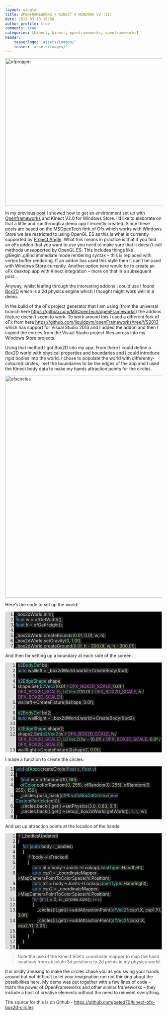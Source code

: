 ```yaml
---
layout: single
title: OPENFRAMEWORKS + KINECT 4 WINDOWS V2 (II)
date: 2015-03-13 16:58
author_profile: true
comments: true
categories: [Kinect, kinect, openframeworks, openframeworks]
header:
    teaserlogo: 'assets/images/'
    teaser: 'assets/images/'
---
```

<p><a href="{{ site.baseurl }}/assets/images/2015/03/ofprojgen.png"><img title="ofprojgen" style="border-top: 0px; border-right: 0px; border-bottom: 0px; border-left: 0px; display: inline" border="0" alt="ofprojgen" src="{{ site.baseurl }}/assets/images/2015/03/ofprojgen_thumb.png" width="738" height="475"></a> </p> <p>In my previous <a href="http://peted.azurewebsites.net/openframeworks-kinect-4-windows-v2/" target="_blank">post</a> I showed how to get an environment set up with <a href="http://www.openframeworks.cc/" target="_blank">Openframeworks</a> and Kinect V2.0 for Windows Store. I’d like to elaborate on that a little and run through a demo app I recently created. Since these posts are based on the <a href="https://msopentech.com/blog/2014/07/03/openframeworks-developers-can-now-create-universal-apps-for-windows/" target="_blank">MSOpenTech</a> fork of Ofx which works with Windows Store we are restricted to using OpenGL ES as this is what is currently supported by <a href="https://code.google.com/p/angleproject/" target="_blank">Project Angle</a>. What this means in practice is that if you find an oFx addon that you want to use you need to make sure that it doesn’t call methods unsupported by OpenGL ES. This includes things like glBegin..glEnd immediate mode rendering syntax – this is replaced with vertex buffer rendering. If an addon has used this style then it can’t be used with Windows Store currently. Another option here would be to create an oFx desktop app with Kinect integration – more on that in a subsequent post…</p> <p>Anyway, whilst leafing through the interesting addons I could use I found <a href="http://box2d.org/" target="_blank">Box2D</a> which is a 2d physics engine which I thought might work well in a demo.</p> <p>In the build of the oFx project generator that I am using (from the universal branch here <a title="https://github.com/MSOpenTech/openFrameworks" href="https://github.com/MSOpenTech/openFrameworks">https://github.com/MSOpenTech/openFrameworks</a>) the addons feature doesn’t seem to work. To work around this I used a different fork of oFx from here <a title="https://github.com/liquidzym/openFrameworks/tree/VS2013" href="https://github.com/liquidzym/openFrameworks/tree/VS2013">https://github.com/liquidzym/openFrameworks/tree/VS2013</a> which has support for Visual Studio 2013 and I added the addon and then I copied the entries from the Visual Studio project files across into my Windows Store projects.</p> <p>Using that method I got Box2D into my app. From there I could define a Box2D world with physical properties and boundaries and I could introduce rigid bodies into the world. I chose to populate the world with differently-coloured circles, I set the boundaries to be the edges of the app and I used the Kinect body data to make my hands attraction points for the circles. </p> <p><a href="{{ site.baseurl }}/assets/images/2015/03/ofxcircles.png"><img title="ofxcircles" style="border-top: 0px; border-right: 0px; border-bottom: 0px; border-left: 0px; display: inline" border="0" alt="ofxcircles" src="{{ site.baseurl }}/assets/images/2015/03/ofxcircles_thumb.png" width="729" height="714"></a> </p> <p>Here’s the code to set up the world:</p> <div id="scid:9ce6104f-a9aa-4a17-a79f-3a39532ebf7c:44a2bf98-6c94-44c1-aaac-fe4bfba4e66e" class="wlWriterEditableSmartContent" style="float: none; padding-bottom: 0px; padding-top: 0px; padding-left: 0px; margin: 0px; display: inline; padding-right: 0px"> <div class="le-pavsc-container"> <div style="background: #ddd; overflow: auto"> <ol start="1" style="background: #000000; margin: 0 0 0 2em; padding: 0 0 0 5px;"> <li><span style="background:#1e1e1e;color:#dadada">_box2dWorld</span><span style="background:#1e1e1e;color:#b4b4b4">.</span><span style="background:#1e1e1e;color:#c8c8c8">init</span><span style="background:#1e1e1e;color:#b4b4b4">();</span></li> <li class="le-pavsc-even"><span style="background:#1e1e1e;color:#dcdcdc"></span><span style="background:#1e1e1e;color:#569cd6">float</span><span style="background:#1e1e1e;color:#dcdcdc"> </span><span style="background:#1e1e1e;color:#c8c8c8">w</span><span style="background:#1e1e1e;color:#dcdcdc"> </span><span style="background:#1e1e1e;color:#b4b4b4">=</span><span style="background:#1e1e1e;color:#dcdcdc"> </span><span style="background:#1e1e1e;color:#c8c8c8">ofGetWidth</span><span style="background:#1e1e1e;color:#b4b4b4">();</span></li> <li><span style="background:#1e1e1e;color:#dcdcdc"></span><span style="background:#1e1e1e;color:#569cd6">float</span><span style="background:#1e1e1e;color:#dcdcdc"> </span><span style="background:#1e1e1e;color:#c8c8c8">h</span><span style="background:#1e1e1e;color:#dcdcdc"> </span><span style="background:#1e1e1e;color:#b4b4b4">=</span><span style="background:#1e1e1e;color:#dcdcdc"> </span><span style="background:#1e1e1e;color:#c8c8c8">ofGetHeight</span><span style="background:#1e1e1e;color:#b4b4b4">();</span></li> <li class="le-pavsc-even">&nbsp;</li> <li><span style="background:#1e1e1e;color:#dcdcdc"></span><span style="background:#1e1e1e;color:#dadada">_box2dWorld</span><span style="background:#1e1e1e;color:#b4b4b4">.</span><span style="background:#1e1e1e;color:#c8c8c8">createBounds</span><span style="background:#1e1e1e;color:#b4b4b4">(</span><span style="background:#1e1e1e;color:#b5cea8">0.0f</span><span style="background:#1e1e1e;color:#b4b4b4">,</span><span style="background:#1e1e1e;color:#dcdcdc"> </span><span style="background:#1e1e1e;color:#b5cea8">0.0f</span><span style="background:#1e1e1e;color:#b4b4b4">,</span><span style="background:#1e1e1e;color:#dcdcdc"> </span><span style="background:#1e1e1e;color:#c8c8c8">w</span><span style="background:#1e1e1e;color:#b4b4b4">,</span><span style="background:#1e1e1e;color:#dcdcdc"> </span><span style="background:#1e1e1e;color:#c8c8c8">h</span><span style="background:#1e1e1e;color:#b4b4b4">);</span></li> <li class="le-pavsc-even"><span style="background:#1e1e1e;color:#dcdcdc"></span><span style="background:#1e1e1e;color:#dadada">_box2dWorld</span><span style="background:#1e1e1e;color:#b4b4b4">.</span><span style="background:#1e1e1e;color:#c8c8c8">setGravity</span><span style="background:#1e1e1e;color:#b4b4b4">(</span><span style="background:#1e1e1e;color:#b5cea8">0</span><span style="background:#1e1e1e;color:#b4b4b4">,</span><span style="background:#1e1e1e;color:#dcdcdc"> </span><span style="background:#1e1e1e;color:#b5cea8">1.0f</span><span style="background:#1e1e1e;color:#b4b4b4">);</span></li> <li><span style="background:#1e1e1e;color:#dcdcdc"></span><span style="background:#1e1e1e;color:#dadada">_box2dWorld</span><span style="background:#1e1e1e;color:#b4b4b4">.</span><span style="background:#1e1e1e;color:#c8c8c8">createGround</span><span style="background:#1e1e1e;color:#b4b4b4">(</span><span style="background:#1e1e1e;color:#b5cea8">0.0f</span><span style="background:#1e1e1e;color:#b4b4b4">,</span><span style="background:#1e1e1e;color:#dcdcdc"> </span><span style="background:#1e1e1e;color:#c8c8c8">h</span><span style="background:#1e1e1e;color:#dcdcdc"> </span><span style="background:#1e1e1e;color:#b4b4b4">-</span><span style="background:#1e1e1e;color:#dcdcdc"> </span><span style="background:#1e1e1e;color:#b5cea8">300.0f</span><span style="background:#1e1e1e;color:#b4b4b4">,</span><span style="background:#1e1e1e;color:#dcdcdc"> </span><span style="background:#1e1e1e;color:#c8c8c8">w</span><span style="background:#1e1e1e;color:#b4b4b4">,</span><span style="background:#1e1e1e;color:#dcdcdc"> </span><span style="background:#1e1e1e;color:#c8c8c8">h</span><span style="background:#1e1e1e;color:#dcdcdc"> </span><span style="background:#1e1e1e;color:#b4b4b4">-</span><span style="background:#1e1e1e;color:#dcdcdc"> </span><span style="background:#1e1e1e;color:#b5cea8">300.0f</span><span style="background:#1e1e1e;color:#b4b4b4">);</span></li> </ol> </div> </div> </div> <p>And then for setting up a boundary at each side of the screen:</p> <div id="scid:9ce6104f-a9aa-4a17-a79f-3a39532ebf7c:95121713-fcd4-4599-bacb-81e7919ebc10" class="wlWriterEditableSmartContent" style="float: none; padding-bottom: 0px; padding-top: 0px; padding-left: 0px; margin: 0px; display: inline; padding-right: 0px"> <div class="le-pavsc-container"> <div style="background: #ddd; overflow: auto"> <ol start="1" style="background: #000000; margin: 0 0 0 2.5em; padding: 0 0 0 5px;"> <li><span style="background:#1e1e1e;color:#4ec9b0">b2BodyDef</span><span style="background:#1e1e1e;color:#dcdcdc"> </span><span style="background:#1e1e1e;color:#c8c8c8">bd</span><span style="background:#1e1e1e;color:#b4b4b4">;</span></li> <li class="le-pavsc-even"><span style="background:#1e1e1e;color:#dcdcdc"></span><span style="background:#1e1e1e;color:#569cd6">auto</span><span style="background:#1e1e1e;color:#dcdcdc"> </span><span style="background:#1e1e1e;color:#c8c8c8">wallleft</span><span style="background:#1e1e1e;color:#dcdcdc"> </span><span style="background:#1e1e1e;color:#b4b4b4">=</span><span style="background:#1e1e1e;color:#dcdcdc"> </span><span style="background:#1e1e1e;color:#dadada">_box2dWorld</span><span style="background:#1e1e1e;color:#b4b4b4">.</span><span style="background:#1e1e1e;color:#dadada">world</span><span style="background:#1e1e1e;color:#b4b4b4">-&gt;</span><span style="background:#1e1e1e;color:#c8c8c8">CreateBody</span><span style="background:#1e1e1e;color:#b4b4b4">(&amp;</span><span style="background:#1e1e1e;color:#c8c8c8">bd</span><span style="background:#1e1e1e;color:#b4b4b4">);</span></li> <li>&nbsp;</li> <li class="le-pavsc-even"><span style="background:#1e1e1e;color:#dcdcdc"></span><span style="background:#1e1e1e;color:#4ec9b0">b2EdgeShape</span><span style="background:#1e1e1e;color:#dcdcdc"> </span><span style="background:#1e1e1e;color:#c8c8c8">shape</span><span style="background:#1e1e1e;color:#b4b4b4">;</span></li> <li><span style="background:#1e1e1e;color:#dcdcdc"></span><span style="background:#1e1e1e;color:#c8c8c8">shape</span><span style="background:#1e1e1e;color:#b4b4b4">.</span><span style="background:#1e1e1e;color:#c8c8c8">Set</span><span style="background:#1e1e1e;color:#b4b4b4">(</span><span style="background:#1e1e1e;color:#4ec9b0">b2Vec2</span><span style="background:#1e1e1e;color:#b4b4b4">(</span><span style="background:#1e1e1e;color:#b5cea8">0.0f</span><span style="background:#1e1e1e;color:#dcdcdc"> </span><span style="background:#1e1e1e;color:#b4b4b4">/</span><span style="background:#1e1e1e;color:#dcdcdc"> </span><span style="background:#1e1e1e;color:#bd63c5">OFX_BOX2D_SCALE</span><span style="background:#1e1e1e;color:#b4b4b4">,</span><span style="background:#1e1e1e;color:#dcdcdc"> </span><span style="background:#1e1e1e;color:#b5cea8">0.0f</span><span style="background:#1e1e1e;color:#dcdcdc"> </span><span style="background:#1e1e1e;color:#b4b4b4">/</span><span style="background:#1e1e1e;color:#dcdcdc"> </span><span style="background:#1e1e1e;color:#bd63c5">OFX_BOX2D_SCALE</span><span style="background:#1e1e1e;color:#b4b4b4">),</span><span style="background:#1e1e1e;color:#dcdcdc"> </span><span style="background:#1e1e1e;color:#4ec9b0">b2Vec2</span><span style="background:#1e1e1e;color:#b4b4b4">(</span><span style="background:#1e1e1e;color:#b5cea8">10.0f</span><span style="background:#1e1e1e;color:#dcdcdc"> </span><span style="background:#1e1e1e;color:#b4b4b4">/</span><span style="background:#1e1e1e;color:#dcdcdc"> </span><span style="background:#1e1e1e;color:#bd63c5">OFX_BOX2D_SCALE</span><span style="background:#1e1e1e;color:#b4b4b4">,</span><span style="background:#1e1e1e;color:#dcdcdc"> </span><span style="background:#1e1e1e;color:#c8c8c8">h</span><span style="background:#1e1e1e;color:#dcdcdc"> </span><span style="background:#1e1e1e;color:#b4b4b4">/</span><span style="background:#1e1e1e;color:#dcdcdc"> </span><span style="background:#1e1e1e;color:#bd63c5">OFX_BOX2D_SCALE</span><span style="background:#1e1e1e;color:#b4b4b4">));</span></li> <li class="le-pavsc-even"><span style="background:#1e1e1e;color:#dcdcdc"></span><span style="background:#1e1e1e;color:#c8c8c8">wallleft</span><span style="background:#1e1e1e;color:#b4b4b4">-&gt;</span><span style="background:#1e1e1e;color:#c8c8c8">CreateFixture</span><span style="background:#1e1e1e;color:#b4b4b4">(&amp;</span><span style="background:#1e1e1e;color:#c8c8c8">shape</span><span style="background:#1e1e1e;color:#b4b4b4">,</span><span style="background:#1e1e1e;color:#dcdcdc"> </span><span style="background:#1e1e1e;color:#b5cea8">0.0f</span><span style="background:#1e1e1e;color:#b4b4b4">);</span></li> <li>&nbsp;</li> <li class="le-pavsc-even"><span style="background:#1e1e1e;color:#dcdcdc"></span><span style="background:#1e1e1e;color:#4ec9b0">b2BodyDef</span><span style="background:#1e1e1e;color:#dcdcdc"> </span><span style="background:#1e1e1e;color:#c8c8c8">bd2</span><span style="background:#1e1e1e;color:#b4b4b4">;</span></li> <li><span style="background:#1e1e1e;color:#dcdcdc"></span><span style="background:#1e1e1e;color:#569cd6">auto</span><span style="background:#1e1e1e;color:#dcdcdc"> </span><span style="background:#1e1e1e;color:#c8c8c8">wallRight</span><span style="background:#1e1e1e;color:#dcdcdc"> </span><span style="background:#1e1e1e;color:#b4b4b4">=</span><span style="background:#1e1e1e;color:#dcdcdc"> </span><span style="background:#1e1e1e;color:#dadada">_box2dWorld</span><span style="background:#1e1e1e;color:#b4b4b4">.</span><span style="background:#1e1e1e;color:#dadada">world</span><span style="background:#1e1e1e;color:#b4b4b4">-&gt;</span><span style="background:#1e1e1e;color:#c8c8c8">CreateBody</span><span style="background:#1e1e1e;color:#b4b4b4">(&amp;</span><span style="background:#1e1e1e;color:#c8c8c8">bd2</span><span style="background:#1e1e1e;color:#b4b4b4">);</span></li> <li class="le-pavsc-even">&nbsp;</li> <li><span style="background:#1e1e1e;color:#dcdcdc"></span><span style="background:#1e1e1e;color:#4ec9b0">b2EdgeShape</span><span style="background:#1e1e1e;color:#dcdcdc"> </span><span style="background:#1e1e1e;color:#c8c8c8">shape2</span><span style="background:#1e1e1e;color:#b4b4b4">;</span></li> <li class="le-pavsc-even"><span style="background:#1e1e1e;color:#dcdcdc"></span><span style="background:#1e1e1e;color:#c8c8c8">shape2</span><span style="background:#1e1e1e;color:#b4b4b4">.</span><span style="background:#1e1e1e;color:#c8c8c8">Set</span><span style="background:#1e1e1e;color:#b4b4b4">(</span><span style="background:#1e1e1e;color:#4ec9b0">b2Vec2</span><span style="background:#1e1e1e;color:#b4b4b4">(</span><span style="background:#1e1e1e;color:#c8c8c8">w</span><span style="background:#1e1e1e;color:#dcdcdc"> </span><span style="background:#1e1e1e;color:#b4b4b4">/</span><span style="background:#1e1e1e;color:#dcdcdc"> </span><span style="background:#1e1e1e;color:#bd63c5">OFX_BOX2D_SCALE</span><span style="background:#1e1e1e;color:#b4b4b4">,</span><span style="background:#1e1e1e;color:#dcdcdc"> </span><span style="background:#1e1e1e;color:#c8c8c8">h</span><span style="background:#1e1e1e;color:#dcdcdc"> </span><span style="background:#1e1e1e;color:#b4b4b4">/</span><span style="background:#1e1e1e;color:#dcdcdc"> </span><span style="background:#1e1e1e;color:#bd63c5">OFX_BOX2D_SCALE</span><span style="background:#1e1e1e;color:#b4b4b4">),</span><span style="background:#1e1e1e;color:#dcdcdc"> </span><span style="background:#1e1e1e;color:#4ec9b0">b2Vec2</span><span style="background:#1e1e1e;color:#b4b4b4">((</span><span style="background:#1e1e1e;color:#c8c8c8">w</span><span style="background:#1e1e1e;color:#dcdcdc"> </span><span style="background:#1e1e1e;color:#b4b4b4">-</span><span style="background:#1e1e1e;color:#dcdcdc"> </span><span style="background:#1e1e1e;color:#b5cea8">10.0f</span><span style="background:#1e1e1e;color:#b4b4b4">)</span><span style="background:#1e1e1e;color:#dcdcdc"> </span><span style="background:#1e1e1e;color:#b4b4b4">/</span><span style="background:#1e1e1e;color:#dcdcdc"> </span><span style="background:#1e1e1e;color:#bd63c5">OFX_BOX2D_SCALE</span><span style="background:#1e1e1e;color:#b4b4b4">,</span><span style="background:#1e1e1e;color:#dcdcdc"> </span><span style="background:#1e1e1e;color:#b5cea8">0.0f</span><span style="background:#1e1e1e;color:#dcdcdc"> </span><span style="background:#1e1e1e;color:#b4b4b4">/</span><span style="background:#1e1e1e;color:#dcdcdc"> </span><span style="background:#1e1e1e;color:#bd63c5">OFX_BOX2D_SCALE</span><span style="background:#1e1e1e;color:#b4b4b4">));</span></li> <li><span style="background:#1e1e1e;color:#dcdcdc"></span><span style="background:#1e1e1e;color:#c8c8c8">wallRight</span><span style="background:#1e1e1e;color:#b4b4b4">-&gt;</span><span style="background:#1e1e1e;color:#c8c8c8">CreateFixture</span><span style="background:#1e1e1e;color:#b4b4b4">(&amp;</span><span style="background:#1e1e1e;color:#c8c8c8">shape2</span><span style="background:#1e1e1e;color:#b4b4b4">,</span><span style="background:#1e1e1e;color:#dcdcdc"> </span><span style="background:#1e1e1e;color:#b5cea8">0.0f</span><span style="background:#1e1e1e;color:#b4b4b4">);</span></li> </ol> </div> </div> </div> <p>I made a function to create the circles:</p> <div id="scid:9ce6104f-a9aa-4a17-a79f-3a39532ebf7c:79e6b229-ff3b-4343-860c-56e155c63d60" class="wlWriterEditableSmartContent" style="float: none; padding-bottom: 0px; padding-top: 0px; padding-left: 0px; margin: 0px; display: inline; padding-right: 0px"> <div class="le-pavsc-container"> <div style="background: #ddd; overflow: auto"> <ol start="1" style="background: #000000; margin: 0 0 0 2em; padding: 0 0 0 5px;"> <li><span style="background:#1e1e1e;color:#569cd6">void</span><span style="background:#1e1e1e;color:#dcdcdc"> </span><span style="background:#1e1e1e;color:#4ec9b0">ofApp</span><span style="background:#1e1e1e;color:#b4b4b4">::</span><span style="background:#1e1e1e;color:#c8c8c8">createCircle</span><span style="background:#1e1e1e;color:#b4b4b4">(</span><span style="background:#1e1e1e;color:#569cd6">float</span><span style="background:#1e1e1e;color:#dcdcdc"> </span><span style="background:#1e1e1e;color:#7f7f7f">x</span><span style="background:#1e1e1e;color:#b4b4b4">,</span><span style="background:#1e1e1e;color:#dcdcdc"> </span><span style="background:#1e1e1e;color:#569cd6">float</span><span style="background:#1e1e1e;color:#dcdcdc"> </span><span style="background:#1e1e1e;color:#7f7f7f">y</span><span style="background:#1e1e1e;color:#b4b4b4">)</span></li> <li class="le-pavsc-even"><span style="background:#1e1e1e;color:#dcdcdc">{</span></li> <li>    <span style="background:#1e1e1e;color:#dcdcdc"></span><span style="background:#1e1e1e;color:#569cd6">float</span><span style="background:#1e1e1e;color:#dcdcdc"> </span><span style="background:#1e1e1e;color:#c8c8c8">w</span><span style="background:#1e1e1e;color:#dcdcdc"> </span><span style="background:#1e1e1e;color:#b4b4b4">=</span><span style="background:#1e1e1e;color:#dcdcdc"> </span><span style="background:#1e1e1e;color:#c8c8c8">ofRandom</span><span style="background:#1e1e1e;color:#b4b4b4">(</span><span style="background:#1e1e1e;color:#b5cea8">10</span><span style="background:#1e1e1e;color:#b4b4b4">,</span><span style="background:#1e1e1e;color:#dcdcdc"> </span><span style="background:#1e1e1e;color:#b5cea8">60</span><span style="background:#1e1e1e;color:#b4b4b4">);</span></li> <li class="le-pavsc-even">    <span style="background:#1e1e1e;color:#dcdcdc"></span><span style="background:#1e1e1e;color:#4ec9b0">ofColor</span><span style="background:#1e1e1e;color:#dcdcdc"> </span><span style="background:#1e1e1e;color:#c8c8c8">col</span><span style="background:#1e1e1e;color:#b4b4b4">(</span><span style="background:#1e1e1e;color:#c8c8c8">ofRandom</span><span style="background:#1e1e1e;color:#b4b4b4">(</span><span style="background:#1e1e1e;color:#b5cea8">0</span><span style="background:#1e1e1e;color:#b4b4b4">,</span><span style="background:#1e1e1e;color:#dcdcdc"> </span><span style="background:#1e1e1e;color:#b5cea8">255</span><span style="background:#1e1e1e;color:#b4b4b4">),</span><span style="background:#1e1e1e;color:#dcdcdc"> </span><span style="background:#1e1e1e;color:#c8c8c8">ofRandom</span><span style="background:#1e1e1e;color:#b4b4b4">(</span><span style="background:#1e1e1e;color:#b5cea8">0</span><span style="background:#1e1e1e;color:#b4b4b4">,</span><span style="background:#1e1e1e;color:#dcdcdc"> </span><span style="background:#1e1e1e;color:#b5cea8">255</span><span style="background:#1e1e1e;color:#b4b4b4">),</span><span style="background:#1e1e1e;color:#dcdcdc"> </span><span style="background:#1e1e1e;color:#c8c8c8">ofRandom</span><span style="background:#1e1e1e;color:#b4b4b4">(</span><span style="background:#1e1e1e;color:#b5cea8">0</span><span style="background:#1e1e1e;color:#b4b4b4">,</span><span style="background:#1e1e1e;color:#dcdcdc"> </span><span style="background:#1e1e1e;color:#b5cea8">255</span><span style="background:#1e1e1e;color:#b4b4b4">),</span><span style="background:#1e1e1e;color:#dcdcdc"> </span><span style="background:#1e1e1e;color:#b5cea8">150</span><span style="background:#1e1e1e;color:#b4b4b4">);</span></li> <li>    <span style="background:#1e1e1e;color:#dcdcdc"></span><span style="background:#1e1e1e;color:#dadada">_circles</span><span style="background:#1e1e1e;color:#b4b4b4">.</span><span style="background:#1e1e1e;color:#c8c8c8">push_back</span><span style="background:#1e1e1e;color:#b4b4b4">(</span><span style="background:#1e1e1e;color:#4ec9b0">ofPtr</span><span style="background:#1e1e1e;color:#b4b4b4">&lt;</span><span style="background:#1e1e1e;color:#4ec9b0">ofxBox2dCircle</span><span style="background:#1e1e1e;color:#b4b4b4">&gt;(</span><span style="background:#1e1e1e;color:#569cd6">new</span><span style="background:#1e1e1e;color:#dcdcdc"> </span><span style="background:#1e1e1e;color:#4ec9b0">CustomParticle</span><span style="background:#1e1e1e;color:#b4b4b4">(</span><span style="background:#1e1e1e;color:#c8c8c8">col</span><span style="background:#1e1e1e;color:#b4b4b4">)));</span></li> <li class="le-pavsc-even">    <span style="background:#1e1e1e;color:#dcdcdc"></span><span style="background:#1e1e1e;color:#dadada">_circles</span><span style="background:#1e1e1e;color:#b4b4b4">.</span><span style="background:#1e1e1e;color:#c8c8c8">back</span><span style="background:#1e1e1e;color:#b4b4b4">().</span><span style="background:#1e1e1e;color:#c8c8c8">get</span><span style="background:#1e1e1e;color:#b4b4b4">()-&gt;</span><span style="background:#1e1e1e;color:#c8c8c8">setPhysics</span><span style="background:#1e1e1e;color:#b4b4b4">(</span><span style="background:#1e1e1e;color:#b5cea8">3.0</span><span style="background:#1e1e1e;color:#b4b4b4">,</span><span style="background:#1e1e1e;color:#dcdcdc"> </span><span style="background:#1e1e1e;color:#b5cea8">0.83</span><span style="background:#1e1e1e;color:#b4b4b4">,</span><span style="background:#1e1e1e;color:#dcdcdc"> </span><span style="background:#1e1e1e;color:#b5cea8">0.1</span><span style="background:#1e1e1e;color:#b4b4b4">);</span></li> <li>    <span style="background:#1e1e1e;color:#dcdcdc"></span><span style="background:#1e1e1e;color:#dadada">_circles</span><span style="background:#1e1e1e;color:#b4b4b4">.</span><span style="background:#1e1e1e;color:#c8c8c8">back</span><span style="background:#1e1e1e;color:#b4b4b4">().</span><span style="background:#1e1e1e;color:#c8c8c8">get</span><span style="background:#1e1e1e;color:#b4b4b4">()-&gt;</span><span style="background:#1e1e1e;color:#c8c8c8">setup</span><span style="background:#1e1e1e;color:#b4b4b4">(</span><span style="background:#1e1e1e;color:#dadada">_box2dWorld</span><span style="background:#1e1e1e;color:#b4b4b4">.</span><span style="background:#1e1e1e;color:#c8c8c8">getWorld</span><span style="background:#1e1e1e;color:#b4b4b4">(),</span><span style="background:#1e1e1e;color:#dcdcdc"> </span><span style="background:#1e1e1e;color:#7f7f7f">x</span><span style="background:#1e1e1e;color:#b4b4b4">,</span><span style="background:#1e1e1e;color:#dcdcdc"> </span><span style="background:#1e1e1e;color:#7f7f7f">y</span><span style="background:#1e1e1e;color:#b4b4b4">,</span><span style="background:#1e1e1e;color:#dcdcdc"> </span><span style="background:#1e1e1e;color:#c8c8c8">w</span><span style="background:#1e1e1e;color:#b4b4b4">);</span></li> <li class="le-pavsc-even"><span style="background:#1e1e1e;color:#dcdcdc">}</span></li> </ol> </div> </div> </div> <p>And set up attraction points at the location of the hands:</p> <div id="scid:9ce6104f-a9aa-4a17-a79f-3a39532ebf7c:836dd32d-2a10-4602-92fa-3d8f0679bf32" class="wlWriterEditableSmartContent" style="float: none; padding-bottom: 0px; padding-top: 0px; padding-left: 0px; margin: 0px; display: inline; padding-right: 0px"> <div class="le-pavsc-container"> <div style="background: #ddd; overflow: auto"> <ol start="1" style="background: #000000; margin: 0 0 0 2.5em; padding: 0 0 0 5px;"> <li><span style="background:#1e1e1e;color:#569cd6">if</span><span style="background:#1e1e1e;color:#dcdcdc"> </span><span style="background:#1e1e1e;color:#b4b4b4">(</span><span style="background:#1e1e1e;color:#dadada">_bodiesUpdated</span><span style="background:#1e1e1e;color:#b4b4b4">)</span></li> <li class="le-pavsc-even"><span style="background:#1e1e1e;color:#dcdcdc">{</span></li> <li>    <span style="background:#1e1e1e;color:#dcdcdc"></span><span style="background:#1e1e1e;color:#569cd6">for</span><span style="background:#1e1e1e;color:#dcdcdc"> </span><span style="background:#1e1e1e;color:#b4b4b4">(</span><span style="background:#1e1e1e;color:#569cd6">auto</span><span style="background:#1e1e1e;color:#dcdcdc"> </span><span style="background:#1e1e1e;color:#c8c8c8">body</span><span style="background:#1e1e1e;color:#dcdcdc"> </span><span style="background:#1e1e1e;color:#b4b4b4">:</span><span style="background:#1e1e1e;color:#dcdcdc"> </span><span style="background:#1e1e1e;color:#dadada">_bodies</span><span style="background:#1e1e1e;color:#b4b4b4">)</span></li> <li class="le-pavsc-even">    <span style="background:#1e1e1e;color:#dcdcdc">{</span></li> <li>        <span style="background:#1e1e1e;color:#dcdcdc"></span><span style="background:#1e1e1e;color:#569cd6">if</span><span style="background:#1e1e1e;color:#dcdcdc"> </span><span style="background:#1e1e1e;color:#b4b4b4">(</span><span style="background:#1e1e1e;color:#c8c8c8">body</span><span style="background:#1e1e1e;color:#b4b4b4">-&gt;</span><span style="background:#1e1e1e;color:#c8c8c8">IsTracked</span><span style="background:#1e1e1e;color:#b4b4b4">)</span></li> <li class="le-pavsc-even">        <span style="background:#1e1e1e;color:#dcdcdc">{</span></li> <li>            <span style="background:#1e1e1e;color:#dcdcdc"></span><span style="background:#1e1e1e;color:#569cd6">auto</span><span style="background:#1e1e1e;color:#dcdcdc"> </span><span style="background:#1e1e1e;color:#c8c8c8">hl</span><span style="background:#1e1e1e;color:#dcdcdc"> </span><span style="background:#1e1e1e;color:#b4b4b4">=</span><span style="background:#1e1e1e;color:#dcdcdc"> </span><span style="background:#1e1e1e;color:#c8c8c8">body</span><span style="background:#1e1e1e;color:#b4b4b4">-&gt;</span><span style="background:#1e1e1e;color:#c8c8c8">Joints</span><span style="background:#1e1e1e;color:#b4b4b4">-&gt;</span><span style="background:#1e1e1e;color:#c8c8c8">Lookup</span><span style="background:#1e1e1e;color:#b4b4b4">(</span><span style="background:#1e1e1e;color:#4ec9b0">JointType</span><span style="background:#1e1e1e;color:#b4b4b4">::</span><span style="background:#1e1e1e;color:#b8d7a3">HandLeft</span><span style="background:#1e1e1e;color:#b4b4b4">);</span></li> <li class="le-pavsc-even">            <span style="background:#1e1e1e;color:#dcdcdc"></span><span style="background:#1e1e1e;color:#569cd6">auto</span><span style="background:#1e1e1e;color:#dcdcdc"> </span><span style="background:#1e1e1e;color:#c8c8c8">csp1</span><span style="background:#1e1e1e;color:#dcdcdc"> </span><span style="background:#1e1e1e;color:#b4b4b4">=</span><span style="background:#1e1e1e;color:#dcdcdc"> </span><span style="background:#1e1e1e;color:#dadada">_coordinateMapper</span><span style="background:#1e1e1e;color:#b4b4b4">-&gt;</span><span style="background:#1e1e1e;color:#c8c8c8">MapCameraPointToColorSpace</span><span style="background:#1e1e1e;color:#b4b4b4">(</span><span style="background:#1e1e1e;color:#c8c8c8">hl</span><span style="background:#1e1e1e;color:#b4b4b4">.</span><span style="background:#1e1e1e;color:#dadada">Position</span><span style="background:#1e1e1e;color:#b4b4b4">);</span></li> <li>            <span style="background:#1e1e1e;color:#dcdcdc"></span><span style="background:#1e1e1e;color:#569cd6">auto</span><span style="background:#1e1e1e;color:#dcdcdc"> </span><span style="background:#1e1e1e;color:#c8c8c8">h2</span><span style="background:#1e1e1e;color:#dcdcdc"> </span><span style="background:#1e1e1e;color:#b4b4b4">=</span><span style="background:#1e1e1e;color:#dcdcdc"> </span><span style="background:#1e1e1e;color:#c8c8c8">body</span><span style="background:#1e1e1e;color:#b4b4b4">-&gt;</span><span style="background:#1e1e1e;color:#c8c8c8">Joints</span><span style="background:#1e1e1e;color:#b4b4b4">-&gt;</span><span style="background:#1e1e1e;color:#c8c8c8">Lookup</span><span style="background:#1e1e1e;color:#b4b4b4">(</span><span style="background:#1e1e1e;color:#4ec9b0">JointType</span><span style="background:#1e1e1e;color:#b4b4b4">::</span><span style="background:#1e1e1e;color:#b8d7a3">HandRight</span><span style="background:#1e1e1e;color:#b4b4b4">);</span></li> <li class="le-pavsc-even">            <span style="background:#1e1e1e;color:#dcdcdc"></span><span style="background:#1e1e1e;color:#569cd6">auto</span><span style="background:#1e1e1e;color:#dcdcdc"> </span><span style="background:#1e1e1e;color:#c8c8c8">csp2</span><span style="background:#1e1e1e;color:#dcdcdc"> </span><span style="background:#1e1e1e;color:#b4b4b4">=</span><span style="background:#1e1e1e;color:#dcdcdc"> </span><span style="background:#1e1e1e;color:#dadada">_coordinateMapper</span><span style="background:#1e1e1e;color:#b4b4b4">-&gt;</span><span style="background:#1e1e1e;color:#c8c8c8">MapCameraPointToColorSpace</span><span style="background:#1e1e1e;color:#b4b4b4">(</span><span style="background:#1e1e1e;color:#c8c8c8">hl</span><span style="background:#1e1e1e;color:#b4b4b4">.</span><span style="background:#1e1e1e;color:#dadada">Position</span><span style="background:#1e1e1e;color:#b4b4b4">);</span></li> <li>            <span style="background:#1e1e1e;color:#dcdcdc"></span><span style="background:#1e1e1e;color:#569cd6">for</span><span style="background:#1e1e1e;color:#dcdcdc"> </span><span style="background:#1e1e1e;color:#b4b4b4">(</span><span style="background:#1e1e1e;color:#569cd6">int</span><span style="background:#1e1e1e;color:#dcdcdc"> </span><span style="background:#1e1e1e;color:#c8c8c8">i</span><span style="background:#1e1e1e;color:#dcdcdc"> </span><span style="background:#1e1e1e;color:#b4b4b4">=</span><span style="background:#1e1e1e;color:#dcdcdc"> </span><span style="background:#1e1e1e;color:#b5cea8">0</span><span style="background:#1e1e1e;color:#b4b4b4">;</span><span style="background:#1e1e1e;color:#dcdcdc"> </span><span style="background:#1e1e1e;color:#c8c8c8">i</span><span style="background:#1e1e1e;color:#b4b4b4">&lt;</span><span style="background:#1e1e1e;color:#dadada">_circles</span><span style="background:#1e1e1e;color:#b4b4b4">.</span><span style="background:#1e1e1e;color:#c8c8c8">size</span><span style="background:#1e1e1e;color:#b4b4b4">();</span><span style="background:#1e1e1e;color:#dcdcdc"> </span><span style="background:#1e1e1e;color:#c8c8c8">i</span><span style="background:#1e1e1e;color:#b4b4b4">++)</span></li> <li class="le-pavsc-even">            <span style="background:#1e1e1e;color:#dcdcdc">{</span></li> <li>                <span style="background:#1e1e1e;color:#dcdcdc"></span><span style="background:#1e1e1e;color:#dadada">_circles</span><span style="background:#1e1e1e;color:#b4b4b4">[</span><span style="background:#1e1e1e;color:#c8c8c8">i</span><span style="background:#1e1e1e;color:#b4b4b4">].</span><span style="background:#1e1e1e;color:#c8c8c8">get</span><span style="background:#1e1e1e;color:#b4b4b4">()-&gt;</span><span style="background:#1e1e1e;color:#c8c8c8">addAttractionPoint</span><span style="background:#1e1e1e;color:#b4b4b4">(</span><span style="background:#1e1e1e;color:#4ec9b0">ofVec2f</span><span style="background:#1e1e1e;color:#b4b4b4">(</span><span style="background:#1e1e1e;color:#c8c8c8">csp1</span><span style="background:#1e1e1e;color:#b4b4b4">.</span><span style="background:#1e1e1e;color:#dadada">X</span><span style="background:#1e1e1e;color:#b4b4b4">,</span><span style="background:#1e1e1e;color:#dcdcdc"> </span><span style="background:#1e1e1e;color:#c8c8c8">csp1</span><span style="background:#1e1e1e;color:#b4b4b4">.</span><span style="background:#1e1e1e;color:#dadada">Y</span><span style="background:#1e1e1e;color:#b4b4b4">),</span><span style="background:#1e1e1e;color:#dcdcdc"> </span><span style="background:#1e1e1e;color:#b5cea8">3.0f</span><span style="background:#1e1e1e;color:#b4b4b4">);</span></li> <li class="le-pavsc-even">                <span style="background:#1e1e1e;color:#dcdcdc"></span><span style="background:#1e1e1e;color:#dadada">_circles</span><span style="background:#1e1e1e;color:#b4b4b4">[</span><span style="background:#1e1e1e;color:#c8c8c8">i</span><span style="background:#1e1e1e;color:#b4b4b4">].</span><span style="background:#1e1e1e;color:#c8c8c8">get</span><span style="background:#1e1e1e;color:#b4b4b4">()-&gt;</span><span style="background:#1e1e1e;color:#c8c8c8">addAttractionPoint</span><span style="background:#1e1e1e;color:#b4b4b4">(</span><span style="background:#1e1e1e;color:#4ec9b0">ofVec2f</span><span style="background:#1e1e1e;color:#b4b4b4">(</span><span style="background:#1e1e1e;color:#c8c8c8">csp2</span><span style="background:#1e1e1e;color:#b4b4b4">.</span><span style="background:#1e1e1e;color:#dadada">X</span><span style="background:#1e1e1e;color:#b4b4b4">,</span><span style="background:#1e1e1e;color:#dcdcdc"> </span><span style="background:#1e1e1e;color:#c8c8c8">csp2</span><span style="background:#1e1e1e;color:#b4b4b4">.</span><span style="background:#1e1e1e;color:#dadada">Y</span><span style="background:#1e1e1e;color:#b4b4b4">),</span><span style="background:#1e1e1e;color:#dcdcdc"> </span><span style="background:#1e1e1e;color:#b5cea8">3.0f</span><span style="background:#1e1e1e;color:#b4b4b4">);</span></li> <li>            <span style="background:#1e1e1e;color:#dcdcdc">}</span></li> <li class="le-pavsc-even">        <span style="background:#1e1e1e;color:#dcdcdc">}</span></li> <li>    <span style="background:#1e1e1e;color:#dcdcdc">}</span></li> <li class="le-pavsc-even"><span style="background:#1e1e1e;color:#dcdcdc">}</span></li> </ol> </div> </div> </div> <blockquote> <p>Note the use of the Kinect SDK’s coordinate mapper to map the hand locations from absolute 3d positions to 2d points in my physics world.</p></blockquote> <p>It is mildly amusing to make the circles chase you as you swing your hands around but not difficult to let your imagination run riot thinking about the possibilities here. My demo was put together with a few lines of code – that’s the power of OpenFrameworks and other similar frameworks – they include a host of creative elements without the need to reinvent everything.</p> <p>The source for this is on Github - <a title="https://github.com/peted70/kinect-ofx-box2d-circles" href="https://github.com/peted70/kinect-ofx-box2d-circles">https://github.com/peted70/kinect-ofx-box2d-circles</a></p>
